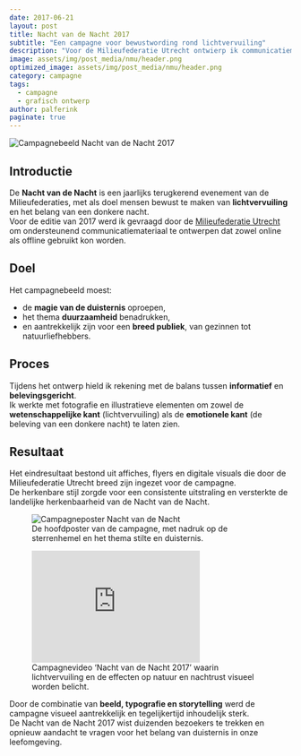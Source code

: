 ```yaml
---
date: 2017-06-21
layout: post
title: Nacht van de Nacht 2017
subtitle: "Een campagne voor bewustwording rond lichtvervuiling"
description: "Voor de Milieufederatie Utrecht ontwierp ik communicatiemateriaal voor de campagne 'Nacht van de Nacht 2017'. Een landelijke actieavond om de schoonheid van echte duisternis te ervaren en stil te staan bij de impact van lichtvervuiling."
image: assets/img/post_media/nmu/header.png
optimized_image: assets/img/post_media/nmu/header.png
category: campagne
tags:
  - campagne
  - grafisch ontwerp
author: palferink
paginate: true
---
```


<img src="{{ site.baseurl }}/assets/img/post_media/nmu/header.png" alt="Campagnebeeld Nacht van de Nacht 2017">

## Introductie

De **Nacht van de Nacht** is een jaarlijks terugkerend evenement van de Milieufederaties, met als doel mensen bewust te maken van **lichtvervuiling** en het belang van een donkere nacht.  
Voor de editie van 2017 werd ik gevraagd door de [Milieufederatie Utrecht](https://www.milieufederatieutrecht.nl) om ondersteunend communicatiemateriaal te ontwerpen dat zowel online als offline gebruikt kon worden.

## Doel

Het campagnebeeld moest:

- de **magie van de duisternis** oproepen,  
- het thema **duurzaamheid** benadrukken,  
- en aantrekkelijk zijn voor een **breed publiek**, van gezinnen tot natuurliefhebbers.  

## Proces

Tijdens het ontwerp hield ik rekening met de balans tussen **informatief** en **belevingsgericht**.  
Ik werkte met fotografie en illustratieve elementen om zowel de **wetenschappelijke kant** (lichtvervuiling) als de **emotionele kant** (de beleving van een donkere nacht) te laten zien.  

## Resultaat

Het eindresultaat bestond uit affiches, flyers en digitale visuals die door de Milieufederatie Utrecht breed zijn ingezet voor de campagne.  
De herkenbare stijl zorgde voor een consistente uitstraling en versterkte de landelijke herkenbaarheid van de Nacht van de Nacht.

<div class="image-grid">
  <figure>
    <img src="{{ site.baseurl }}/assets/img/post_media/nmu/94_restaurants.jpg" alt="Campagneposter Nacht van de Nacht">
    <figcaption>De hoofdposter van de campagne, met nadruk op de sterrenhemel en het thema stilte en duisternis.</figcaption>
  </figure>
  <figure>
    <iframe width="auto" height="200"
      src="https://www.youtube.com/embed/iRIqkbxAVpU"
      frameborder="0"
      allow="accelerometer; autoplay; clipboard-write; encrypted-media; gyroscope; picture-in-picture"
      allowfullscreen>
    </iframe>
    <figcaption>Campagnevideo ‘Nacht van de Nacht 2017’ waarin lichtvervuiling en de effecten op natuur en nachtrust visueel worden belicht.</figcaption>
  </figure>
</div>

Door de combinatie van **beeld, typografie en storytelling** werd de campagne visueel aantrekkelijk en tegelijkertijd inhoudelijk sterk.  
De Nacht van de Nacht 2017 wist duizenden bezoekers te trekken en opnieuw aandacht te vragen voor het belang van duisternis in onze leefomgeving.
